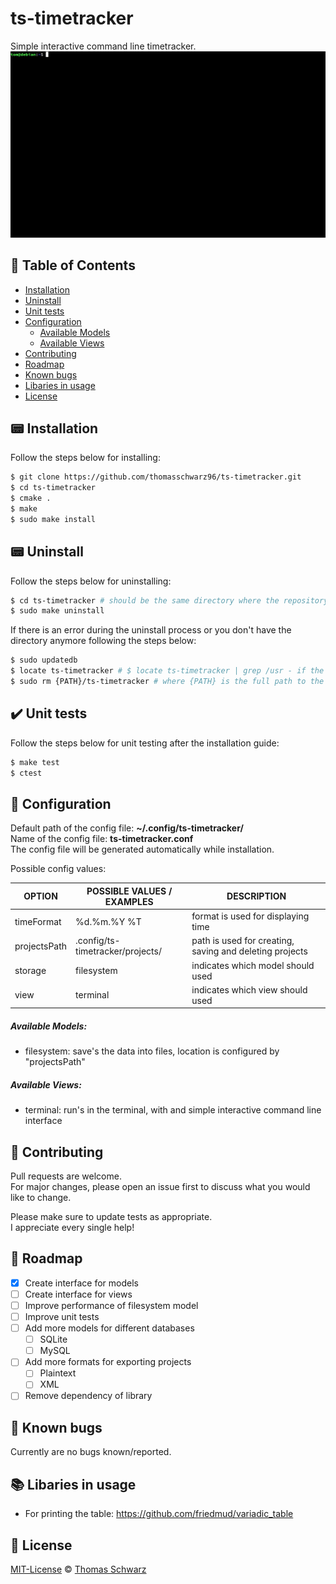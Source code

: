 # ts-timetracker
Simple interactive command line timetracker.  
![TS-Timetracker Screenshot](ts-timetracker.gif)  

## :page_facing_up: Table of Contents
- [Installation](#installation)
- [Uninstall](#uninstall)
- [Unit tests](#unit-tests)
- [Configuration](#configuration)
  - [Available Models](#available-models)
  - [Available Views](#available-views)
- [Contributing](#contributing)
- [Roadmap](#roadmap)
- [Known bugs](#known-bugs)
- [Libaries in usage](#libaries-in-usage)
- [License](#license)

## :pager: Installation
Follow the steps below for installing:  
```bash
$ git clone https://github.com/thomasschwarz96/ts-timetracker.git  
$ cd ts-timetracker  
$ cmake .  
$ make  
$ sudo make install
```

## :pager: Uninstall
Follow the steps below for uninstalling:  
```bash
$ cd ts-timetracker # should be the same directory where the repository was cloned into  
$ sudo make uninstall
```

If there is an error during the uninstall process or you don't have the directory anymore following the steps below:  
```bash
$ sudo updatedb  
$ locate ts-timetracker # $ locate ts-timetracker | grep /usr - if the output is to large  
$ sudo rm {PATH}/ts-timetracker # where {PATH} is the full path to the binary  
```

## :heavy_check_mark: Unit tests
Follow the steps below for unit testing after the installation guide:  
```bash
$ make test    
$ ctest  
```

## :wrench: Configuration
Default path of the config file: **~/.config/ts-timetracker/**  
Name of the config file: **ts-timetracker.conf**  
The config file will be generated automatically while installation.  

Possible config values:  

| OPTION       | POSSIBLE VALUES / EXAMPLES       | DESCRIPTION                                             |
| ------------ | -------------------------------- | ------------------------------------------------------- |
| timeFormat   | %d.%m.%Y %T                      | format is used for displaying time                      |  
| projectsPath | .config/ts-timetracker/projects/ | path is used for creating, saving and deleting projects |  
| storage      | filesystem                       | indicates which model should used                       |  
| view         | terminal                         | indicates which view should used                        |  


##### Available Models:
- filesystem: save's the data into files, location is configured by "projectsPath"

##### Available Views:
- terminal: run's in the terminal, with and simple interactive command line interface

## :memo: Contributing
Pull requests are welcome.  
For major changes, please open an issue first to discuss what you would like to change.  

Please make sure to update tests as appropriate.  
I appreciate every single help!

## :car: Roadmap
- [x] Create interface for models
- [ ] Create interface for views
- [ ] Improve performance of filesystem model
- [ ] Improve unit tests
- [ ] Add more models for different databases 
  - [ ] SQLite
  - [ ] MySQL
- [ ] Add more formats for exporting projects
  - [ ] Plaintext
  - [ ] XML
- [ ] Remove dependency of library

## :bug: Known bugs
Currently are no bugs known/reported.

## :books: Libaries in usage
- For printing the table: https://github.com/friedmud/variadic_table

## :scroll: License
[MIT-License](https://choosealicense.com/licenses/mit/) © [Thomas Schwarz](https://github.com/thomasschwarz96)

